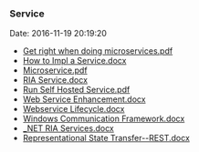 <!--
title: Service
date: 2016-11-19 20:19:20
tags:
- Web API
- Micro Service
- Web Service
- Web
- WCF
- .NET
- RESTful
-->
### Service
Date: 2016-11-19 20:19:20
* [Get right when doing microservices.pdf](https://github.com/zhuzhigao/PersonalMaterials/raw/master/Services/get%20right%20when%20doing%20microservices.pdf)
* [How to Impl a Service.docx](https://github.com/zhuzhigao/PersonalMaterials/raw/master/Services/How%20to%20Impl%20a%20Service.docx)
* [Microservice.pdf](https://github.com/zhuzhigao/PersonalMaterials/raw/master/Services/Microservice.pdf)
* [RIA Service.docx](https://github.com/zhuzhigao/PersonalMaterials/raw/master/Services/RIA%20Service.docx)
* [Run Self Hosted Service.pdf](https://github.com/zhuzhigao/PersonalMaterials/raw/master/Services/Run%20Self%20Hosted%20Service.pdf)
* [Web Service Enhancement.docx](https://github.com/zhuzhigao/PersonalMaterials/raw/master/Services/Web%20Service%20Enhancement.docx)
* [Webservice Lifecycle.docx](https://github.com/zhuzhigao/PersonalMaterials/raw/master/Services/Webservice%20Lifecycle.docx)
* [Windows Communication Framework.docx](https://github.com/zhuzhigao/PersonalMaterials/raw/master/Services/Windows%20Communication%20Framework.docx)
* [_NET RIA Services.docx](https://github.com/zhuzhigao/PersonalMaterials/raw/master/Services/_NET%20RIA%20Services.docx)
* [Representational State Transfer--REST.docx](https://github.com/zhuzhigao/PersonalMaterials/raw/master/WebGeneral/Representational%20State%20Transfer--REST.docx)
<!-- more -->

